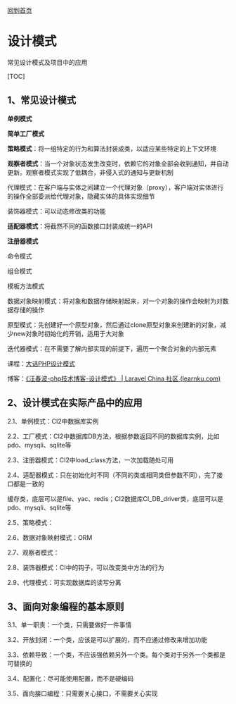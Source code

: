 [回到首页](../README.md)

# 设计模式

常见设计模式及项目中的应用

[TOC]

## 1、常见设计模式

**单例模式**

**简单工厂模式**

**策略模式**：将一组特定的行为和算法封装成类，以适应某些特定的上下文环境

**观察者模式**：当一个对象状态发生改变时，依赖它的对象全部会收到通知，并自动更新。观察者模式实现了低耦合，非侵入式的通知与更新机制

代理模式：在客户端与实体之间建立一个代理对象（proxy），客户端对实体进行的操作全部委派给代理对象，隐藏实体的具体实现细节

装饰器模式：可以动态修改类的功能

**适配器模式**：将截然不同的函数接口封装成统一的API

**注册器模式**

命令模式

组合模式

模板方法模式

数据对象映射模式：将对象和数据存储映射起来，对一个对象的操作会映射为对数据存储的操作

原型模式：先创建好一个原型对象，然后通过clone原型对象来创建新的对象，减少new对象时初始化的开销，适用于大对象

迭代器模式：在不需要了解内部实现的前提下，遍历一个聚合对象的内部元素



课程：[大话PHP设计模式](https://www.imooc.com/learn/236)

博客：[《汪春波-php技术博客-设计模式》 | Laravel China 社区 (learnku.com)](https://learnku.com/docs/shxdledu)

## 2、设计模式在实际产品中的应用

2.1、单例模式：CI2中数据库实例

2.2、工厂模式：CI2中数据库DB方法，根据参数返回不同的数据库实例，比如pdo、mysqli、sqlite等

2.3、注册器模式：CI2中load_class方法，一次加载随处可用

2.4、适配器模式：只在初始化时不同（不同的类或相同类但参数不同），完了接口都是一致的

缓存类，底层可以是file、yac、redis；CI2数据库CI_DB_driver类，底层可以是pdo、mysqli、sqlite等

2.5、策略模式：

2.6、数据对象映射模式：ORM

2.7、观察者模式：

2.8、装饰器模式：CI中的钩子，可以改变类中方法的行为

2.9、代理模式：可实现数据库的读写分离

## 3、面向对象编程的基本原则

3.1、单一职责：一个类，只需要做好一件事情

3.2、开放封闭：一个类，应该是可以扩展的，而不应通过修改来增加功能

3.3、依赖导致：一个类，不应该强依赖另外一个类。每个类对于另外一个类都是可替换的

3.4、配置化：尽可能使用配置，而不是硬编码

3.5、面向接口编程：只需要关心接口，不需要关心实现


